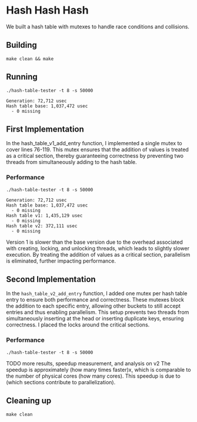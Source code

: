 # Hash Hash Hash
We built a hash table with mutexes to handle race conditions and collisions.

## Building
```shell
make clean && make
```

## Running
```shell
./hash-table-tester -t 8 -s 50000

Generation: 72,712 usec
Hash table base: 1,037,472 usec
  - 0 missing
```

## First Implementation
In the hash_table_v1_add_entry function, I implemented a single mutex to cover lines 76-119. This mutex ensures that the addition of values is treated as a critical section, thereby guaranteeing correctness by preventing two threads from simultaneously adding to the hash table.

### Performance
```shell
./hash-table-tester -t 8 -s 50000

Generation: 72,712 usec
Hash table base: 1,037,472 usec
  - 0 missing
Hash table v1: 1,435,129 usec
  - 0 missing
Hash table v2: 372,111 usec
  - 0 missing
```
Version 1 is slower than the base version due to the overhead associated with creating, locking, and unlocking threads, which leads to slightly slower execution. By treating the addition of values as a critical section, parallelism is eliminated, further impacting performance.

## Second Implementation
In the `hash_table_v2_add_entry` function, I added one mutex per hash table entry to ensure both performance and correctness. These mutexes block the addition to each specific entry, allowing other buckets to still accept entries and thus enabling parallelism. This setup prevents two threads from simultaneously inserting at the head or inserting duplicate keys, ensuring correctness. I placed the locks around the critical sections.

### Performance
```shell
./hash-table-tester -t 8 -s 50000
```

TODO more results, speedup measurement, and analysis on v2
The speedup is approximately (how many times faster)x, which is comparable to the number of physical cores (how many cores). This speedup is due to (which sections contribute to parallelization).

## Cleaning up
```shell
make clean
```